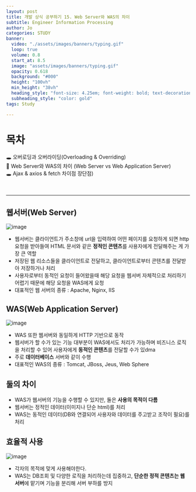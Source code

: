 ```yaml
---
layout: post
title: 개발 상식 공부하기 15. Web Server와 WAS의 차이
subtitle: Engineer Information Processing
author: Jo
categories: STUDY
banner:
  video: "./assets/images/banners/typing.gif"
  loop: true
  volume: 0.8
  start_at: 8.5
  image: "assets/images/banners/typing.gif"
  opacity: 0.618
  background: "#000"
  height: "100vh"
  min_height: "38vh"
  heading_style: "font-size: 4.25em; font-weight: bold; text-decoration: underline"
  subheading_style: "color: gold"
tags: Study

---
```


# 목차
🕳 오버로딩과 오버라이딩(Overloading & Overriding) <br>
📌 Web Server와 WAS의 차이 (Web Server vs Web Application Server) <br>
🕳 Ajax & axios & fetch 차이점 장단점) <br>

<br>
<hr>



## 웹서버(Web Server)
![image](https://github.com/CheeseYoung/Cheeseyoung.github.io/assets/132384527/e7c54af7-3cab-4f0b-8885-d0970a15c5f3)
- 웹서버는 클라이언트가 주소창에 url을 입력하여 어떤 페이지를 요청하게 되면 http 요청을 받아들여 HTML 문서와 같은 <b>정적인 콘텐츠</b>를 사용자에게 전달해주는 게 가장 큰 역할
- 저장된 웹 리소스들을 클라이언트로 전달하고, 클라이언트로부터 콘텐츠를 전달받아 저장하거나 처리
- 사용자로부터 동적인 요청이 들어왔을때 해당 요청을 웹서버 자체적으로 처리하기 어렵기 때문에 해당 요청을 WAS에게 요청
- 대표적인 웹 서버의 종류 : Apache, Nginx, IIS

## WAS(Web Application Server)
![image](https://github.com/CheeseYoung/Cheeseyoung.github.io/assets/132384527/1306c270-4af4-44eb-976e-343d96bcdac8)
- WAS 또한 웹서버와 동일하게 HTTP 기반으로 동작
- 웹서버가 할 수가 있는 기능 대부분이 WAS에서도 처리가 가능하며 비즈니스 로직을 처리할 수 있어 사용자에게 <b>동적인 콘텐츠</b>를 전달할 수가 있dma
- 주로 <b>데이터베이스</b> 서버와 같이 수행
- 대표적인 WAS의 종류 : Tomcat, JBoss, Jeus, Web Sphere

## 둘의 차이
- WAS가 웹서버의 기능을 수행할 수 있지만, 둘은 <b>사용의 목적이 다름</b>
- 웹서버는 정적인 데이터(이미지나 단순 html)를 처리
- WAS는 동적인 데이터(DB와 연결되어 사용자와 데이터를 주고받고 조작이 필요)를 처리

## 효율적 사용
![image](https://github.com/CheeseYoung/Cheeseyoung.github.io/assets/132384527/53709161-d741-4988-b7a0-777575dfd98d)
- 각자의 목적에 맞게 사용해야한다.
- WAS는 DB조회 및 다양한 로직을 처리하는데 집중하고, <b>단순한 정적 콘텐츠는 웹 서버</b>에 맡기며 기능을 분리해 서버 부하를 방지







